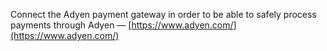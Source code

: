 Connect the Adyen payment gateway in order to be able to safely process payments through Adyen — [https://www.adyen.com/](https://www.adyen.com/)
